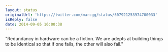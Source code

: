 ```yaml
---
layout: status
originalUrl: 'https://twitter.com/marcgg/status/507921253974700033'
isReply: false
date: 2014-09-05 16:00:38
---
```


"Redundancy in hardware can be a fiction. We are adepts at building things to be identical so that if one fails, the other will also fail."

